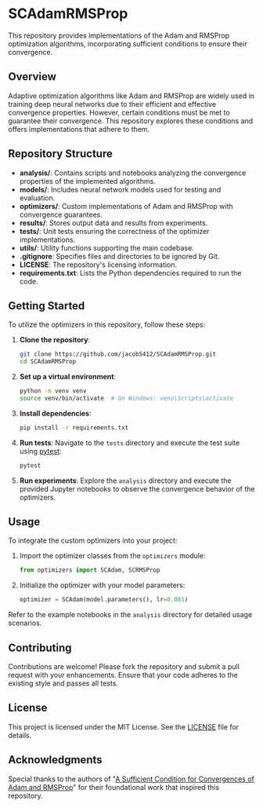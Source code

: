 # SCAdamRMSProp

This repository provides implementations of the Adam and RMSProp optimization algorithms, incorporating sufficient conditions to ensure their convergence.

## Overview

Adaptive optimization algorithms like Adam and RMSProp are widely used in training deep neural networks due to their efficient and effective convergence properties. However, certain conditions must be met to guarantee their convergence. This repository explores these conditions and offers implementations that adhere to them.

## Repository Structure

- **analysis/**: Contains scripts and notebooks analyzing the convergence properties of the implemented algorithms.
- **models/**: Includes neural network models used for testing and evaluation.
- **optimizers/**: Custom implementations of Adam and RMSProp with convergence guarantees.
- **results/**: Stores output data and results from experiments.
- **tests/**: Unit tests ensuring the correctness of the optimizer implementations.
- **utils/**: Utility functions supporting the main codebase.
- **.gitignore**: Specifies files and directories to be ignored by Git.
- **LICENSE**: The repository's licensing information.
- **requirements.txt**: Lists the Python dependencies required to run the code.

## Getting Started

To utilize the optimizers in this repository, follow these steps:

1. **Clone the repository**:
   ```bash
   git clone https://github.com/jacob5412/SCAdamRMSProp.git
   cd SCAdamRMSProp
   ```

2. **Set up a virtual environment**:
   ```bash
   python -m venv venv
   source venv/bin/activate  # On Windows: venv\Scripts\activate
   ```

3. **Install dependencies**:
   ```bash
   pip install -r requirements.txt
   ```

4. **Run tests**:
   Navigate to the `tests` directory and execute the test suite using [pytest](https://docs.pytest.org/en/stable/):
   ```bash
   pytest
   ```


5. **Run experiments**:
   Explore the `analysis` directory and execute the provided Jupyter notebooks to observe the convergence behavior of the optimizers.

## Usage

To integrate the custom optimizers into your project:

1. Import the optimizer classes from the `optimizers` module:
   ```python
   from optimizers import SCAdam, SCRMSProp
   ```

2. Initialize the optimizer with your model parameters:
   ```python
   optimizer = SCAdam(model.parameters(), lr=0.001)
   ```

Refer to the example notebooks in the `analysis` directory for detailed usage scenarios.

## Contributing

Contributions are welcome! Please fork the repository and submit a pull request with your enhancements. Ensure that your code adheres to the existing style and passes all tests.

## License

This project is licensed under the MIT License. See the [LICENSE](LICENSE) file for details.

## Acknowledgments

Special thanks to the authors of "[A Sufficient Condition for Convergences of Adam and RMSProp](https://openaccess.thecvf.com/content_CVPR_2019/papers/Zou_A_Sufficient_Condition_for_Convergences_of_Adam_and_RMSProp_CVPR_2019_paper.pdf)" for their foundational work that inspired this repository.
